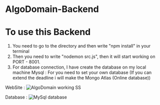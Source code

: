 # AlgoDomain-Backend

# To use this Backend 
1. You need to go to the directory and then write "npm install" in your terminal
2. Then you need to write "nodemon src.js", then it will start working on PORT - 8001.
3. For database connection, I have create the database on my local machine Mysql : For you need to set your own database (If you can extend the deadline i will make the Mongo Atlas (Online database))

WebSite : 
![AlgoDomain working SS](https://user-images.githubusercontent.com/49588412/198243351-f44e4007-fd6f-4de4-8f3d-f2d67e09466f.png)


Database : 
![MySql database](https://user-images.githubusercontent.com/49588412/198243366-1998e9f0-3bba-47d5-9676-1808dd7dd599.png)
